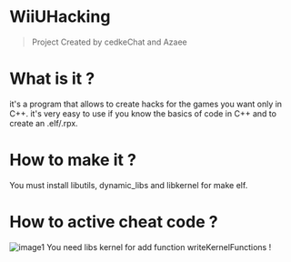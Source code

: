 # WiiUHacking
> Project Created by cedkeChat and Azaee

# What is it ?
it's a program that allows to create hacks for the games you want only in C++.
it's very easy to use if you know the basics of code in C++ and to create an .elf/.rpx.

# How to make it ?
You must install libutils, dynamic_libs and libkernel for make elf.

# How to active cheat code ?
![image1](https://i.imgur.com/OkdiZVG.png)
You need libs kernel for add function writeKernelFunctions !
